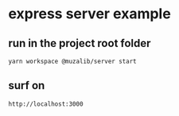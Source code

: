 # express server example
## run in the project root folder
```
yarn workspace @muzalib/server start
```
## surf on
```
http://localhost:3000
```
